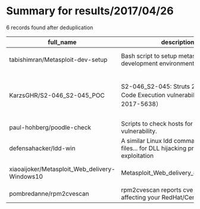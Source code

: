 
# Summary for results/2017/04/26
    
6 records found after deduplication

| full_name | description | html_url | matched_list | matched_count | pushed_at | size | stargazers_count | language | forks_count | vul_ids |
|-----------------------------------------------|-------------------------------------------------------------------------------------------|------------------------------------------------------------------|--------------------------------------------------------------------|-----------------|---------------------------|--------|--------------------|------------|---------------|-------------------|
| tabishimran/Metasploit-dev-setup | Bash script to setup metasploit development environment | https://github.com/tabishimran/Metasploit-dev-setup | ['metasploit module OR payload'] | 1 | 2017-04-26 07:14:47+00:00 | 6 | 2 | Shell | 2 | [] |
| KarzsGHR/S2-046_S2-045_POC | S2-046_S2-045: Struts 2 Remote Code Execution vulnerability（CVE-2017-5638） | https://github.com/KarzsGHR/S2-046_S2-045_POC | ['cve poc', 'cve-2', 'remote code execution', 'vulnerability poc'] | 4 | 2017-04-26 09:12:33+00:00 | 4 | 1 | Shell | 1 | ['CVE-2017-5638'] |
| paul-hohberg/poodle-check | Scripts to check hosts for poodle exploit vulnerability. | https://github.com/paul-hohberg/poodle-check | ['exploit'] | 1 | 2017-04-26 16:40:30+00:00 | 1 | 0 | Shell | 0 | [] |
| defensahacker/ldd-win | A similar Linux ldd command for EXE files... for DLL hijacking prevention or exploitation | https://github.com/defensahacker/ldd-win | ['exploit'] | 1 | 2017-04-26 17:17:51+00:00 | 4 | 2 | Python | 2 | [] |
| xiaoaijoker/Metasploit_Web_delivery-Windows10 | Metasploit_Web_delivery_##Windows10 | https://github.com/xiaoaijoker/Metasploit_Web_delivery-Windows10 | ['metasploit module OR payload'] | 1 | 2017-04-26 17:29:08+00:00 | 0 | 0 | | 0 | [] |
| pombredanne/rpm2cvescan | rpm2cvescan reports cve vulnerabilities affecting your RedHat/CentOS server | https://github.com/pombredanne/rpm2cvescan | ['cve-2'] | 1 | 2017-04-26 00:47:38+00:00 | 17 | 0 | Perl | 1 | [] |

